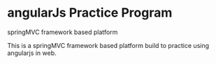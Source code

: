 # angularJs Practice Program
springMVC framework based platform

This is a springMVC framework based platform build to practice using angularjs in web.




